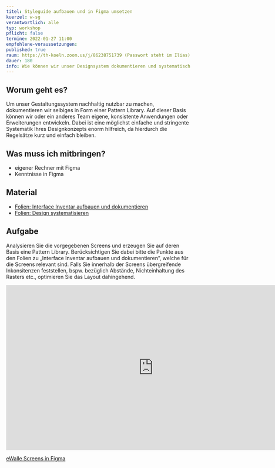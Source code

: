 ```yaml
---
titel: Styleguide aufbauen und in Figma umsetzen
kuerzel: w-sg
verantwortlich: alle
typ: workshop
pflicht: false
termine: 2022-01-27 11:00
empfohlene-voraussetzungen:
published: true
raum: https://th-koeln.zoom.us/j/86238751739 (Passwort steht im Ilias)|https://th-koeln.zoom.us/j/86238751739
dauer: 180
info: Wie können wir unser Designsystem dokumentieren und systematisch in Figma abbilden?
---
```




## Worum geht es?
Um unser Gestaltungssystem nachhaltig nutzbar zu machen, dokumentieren wir selbiges in Form einer Pattern Library. Auf dieser Basis können wir oder ein anderes Team eigene, konsistente Anwendungen oder Erweiterungen entwickeln. Dabei ist eine möglichst einfache und stringente Systematik Ihres Designkonzepts enorm hilfreich, da hierdurch die Regelsätze kurz und einfach bleiben.


## Was muss ich mitbringen?
- eigener Rechner mit Figma
- Kenntnisse in Figma

## Material
- [Folien: Interface Inventar aufbauen und dokumentieren](../../download/workshops/interface-inventar-aufbauen/Interface-inventar-aufbauen-und-visualisieren.pdf)
- [Folien: Design systematisieren](../../download/workshops/interface-inventar-aufbauen/design-analysieren-und-systematisieren.pdf)


## Aufgabe
Analysieren Sie die vorgegebenen Screens und erzeugen Sie auf deren Basis eine Pattern Library.
Berücksichtigen Sie dabei bitte die Punkte aus den Folien zu „Interface Inventar aufbauen und dokumentieren”, welche für die Screens relevant sind. Falls Sie innerhalb der Screens übergreifende Inkonsitenzen feststellen, bspw. bezüglich Abstände, Nichteinhaltung des Rasters etc., optimieren Sie das Layout dahingehend.

<iframe style="border: none;" width="800" height="450" src="https://www.figma.com/embed?embed_host=share&url=https%3A%2F%2Fwww.figma.com%2Ffile%2F1xksYgFoAyCz1RBGG7SbOa%2FeWallet%3Fnode-id%3D0%253A678" allowfullscreen></iframe>

[eWalle Screens in Figma](https://www.figma.com/file/1xksYgFoAyCz1RBGG7SbOa/eWallet?node-id=0%3A1)

